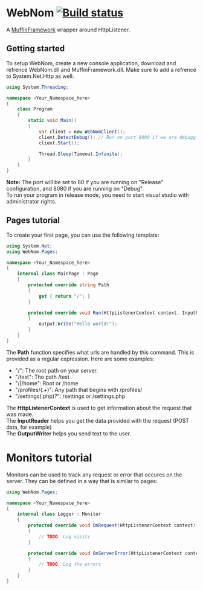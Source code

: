 WebNom [![Build status](https://ci.appveyor.com/api/projects/status/96evkkavgnkovs70)](https://ci.appveyor.com/project/Yonom/webnom)
======

A [MuffinFramework](https://github.com/Yonom/MuffinFramework) wrapper around HttpListener.

## Getting started

To setup WebNom, create a new console application, download and refrence WebNom.dll and MuffinFramework.dll. Make sure to add a refrence to System.Net.Http as well.

```csharp
using System.Threading;

namespace <Your_Namespace_here>
{
    class Program
    {
        static void Main()
        {
            var client = new WebNomClient();
            client.DetectDebug(); // Run on port 8080 if we are debugging
            client.Start();

            Thread.Sleep(Timeout.Infinite);
        }
    }
}
```
**Note:** The port will be set to 80 if you are running on "Release" configuration, and 8080 if you are running on "Debug".  
To run your program in release mode, you need to start visual studio with administrator rights.

## Pages tutorial

To create your first page, you can use the following template:

```csharp
using System.Net;
using WebNom.Pages;

namespace <Your_Namespace_here>
{
    internal class MainPage : Page
    {
        protected override string Path
        {
            get { return "/"; }
        }

        protected override void Run(HttpListenerContext context, InputReader input, OutputWriter output)
        {
            output.Write("Hello world!");
        }
    }
}
```

The **Path** function specifies what urls are handled by this command. This is provided as a regular expression. Here are some examples:

- "/": The root path on your server.
- "/test": The path /test
- "/|/home": Root or /home
- "/profiles/(.+)": Any path that begins with /profiles/
- "/settings(.php)?": /settings or /settings.php

The **HttpListenerContext** is used to get information about the request that was made.  
The **InputReader** helps you get the data provided with the request (POST data, for example)  
The **OutputWriter** helps you send text to the user.

# Monitors tutorial
Monitors can be used to track any request or error that occures on the server. They can be defined in a way that is similar to pages:

```csharp
using WebNom.Pages;

namespace <Your_Namespace_here>
{
    internal class Logger : Monitor
    {
        protected override void OnRequest(HttpListenerContext context)
        {
            // TODO: Log visits
        }

        protected override void OnServerError(HttpListenerContext context, Exception ex)
        {
            // TODO: Log the errors
        }
    }
}
```
